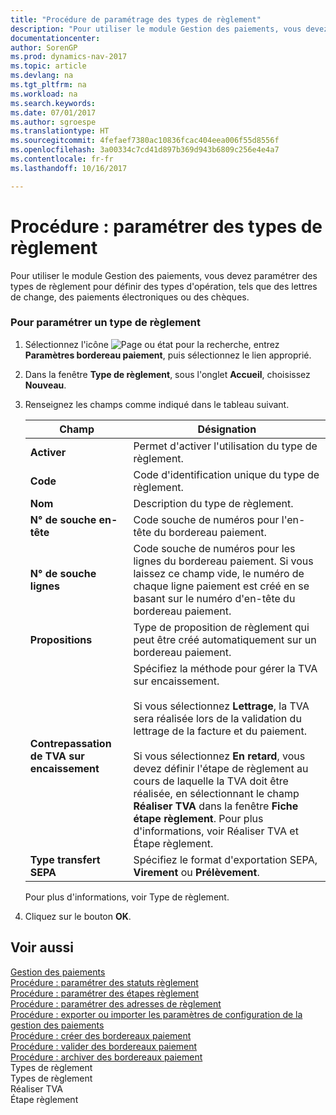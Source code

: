 ```yaml
---
title: "Procédure de paramétrage des types de règlement"
description: "Pour utiliser le module Gestion des paiements, vous devez paramétrer des types de règlement pour définir des types d'opération, tels que des lettres de change, des paiements électroniques ou des chèques."
documentationcenter: 
author: SorenGP
ms.prod: dynamics-nav-2017
ms.topic: article
ms.devlang: na
ms.tgt_pltfrm: na
ms.workload: na
ms.search.keywords: 
ms.date: 07/01/2017
ms.author: sgroespe
ms.translationtype: HT
ms.sourcegitcommit: 4fefaef7380ac10836fcac404eea006f55d8556f
ms.openlocfilehash: 3a00334c7cd41d897b369d943b6809c256e4e4a7
ms.contentlocale: fr-fr
ms.lasthandoff: 10/16/2017

---
```

# <a name="how-to-set-up-payment-classes"></a>Procédure : paramétrer des types de règlement
Pour utiliser le module Gestion des paiements, vous devez paramétrer des types de règlement pour définir des types d'opération, tels que des lettres de change, des paiements électroniques ou des chèques.  
  
### <a name="to-set-up-a-payment-class"></a>Pour paramétrer un type de règlement  
  
1.  Sélectionnez l'icône ![Page ou état pour la recherche](media/ui-search/search_small.png "Page ou état pour la recherche"), entrez **Paramètres bordereau paiement**, puis sélectionnez le lien approprié.  
  
2.  Dans la fenêtre **Type de règlement**, sous l'onglet **Accueil**, choisissez **Nouveau**.  
  
3.  Renseignez les champs comme indiqué dans le tableau suivant.  
  
    |Champ|Désignation|  
    |---------------------------------|---------------------------------------|  
    |**Activer**|Permet d'activer l'utilisation du type de règlement.|  
    |**Code**|Code d'identification unique du type de règlement.|  
    |**Nom**|Description du type de règlement.|  
    |**N° de souche en-tête**|Code souche de numéros pour l'en-tête du bordereau paiement.|  
    |**N° de souche lignes**|Code souche de numéros pour les lignes du bordereau paiement. Si vous laissez ce champ vide, le numéro de chaque ligne paiement est créé en se basant sur le numéro d'en-tête du bordereau paiement.|  
    |**Propositions**|Type de proposition de règlement qui peut être créé automatiquement sur un bordereau paiement.|  
    |**Contrepassation de TVA sur encaissement**|Spécifiez la méthode pour gérer la TVA sur encaissement.<br /><br /> Si vous sélectionnez **Lettrage**, la TVA sera réalisée lors de la validation du lettrage de la facture et du paiement.<br /><br /> Si vous sélectionnez **En retard**, vous devez définir l'étape de règlement au cours de laquelle la TVA doit être réalisée, en sélectionnant le champ **Réaliser TVA** dans la fenêtre **Fiche étape règlement**. Pour plus d'informations, voir Réaliser TVA et Étape règlement.|  
    |**Type transfert SEPA**|Spécifiez le format d'exportation SEPA, **Virement** ou **Prélèvement**.|  
  
     Pour plus d'informations, voir Type de règlement.  
  
4.  Cliquez sur le bouton **OK**.  
  
## <a name="see-also"></a>Voir aussi  
 [Gestion des paiements](payment-management.md)   
 [Procédure : paramétrer des statuts règlement](how-to-set-up-payment-statuses.md)   
 [Procédure : paramétrer des étapes règlement](how-to-set-up-payment-steps.md)   
 [Procédure : paramétrer des adresses de règlement](how-to-set-up-payment-addresses.md)   
 [Procédure : exporter ou importer les paramètres de configuration de la gestion des paiements](how-to-export-or-import-payment-management-setup-parameters.md)   
 [Procédure : créer des bordereaux paiement](how-to-create-payment-slips.md)   
 [Procédure : valider des bordereaux paiement](how-to-post-payment-slips.md)   
 [Procédure : archiver des bordereaux paiement](how-to-archive-payment-slips.md)   
 Types de règlement   
 Types de règlement   
 Réaliser TVA   
 Étape règlement
